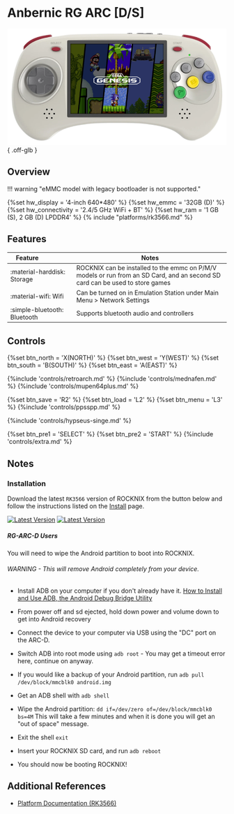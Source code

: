 # Anbernic RG ARC [D/S]

![](../../_inc/images/devices/anbernic-rgarc.png){ .off-glb }

## Overview

!!! warning "eMMC model with legacy bootloader is not supported."

{%set hw_display = '4-inch 640*480' %}
{%set hw_emmc = '32GB (D)' %}
{%set hw_connectivity = '2.4/5 GHz WiFi + BT' %}
{%set hw_ram = '1 GB (S), 2 GB (D) LPDDR4' %}
{% include "platforms/rk3566.md" %}

## Features

| Feature&nbsp;&nbsp;&nbsp;&nbsp;&nbsp;&nbsp;&nbsp;&nbsp;&nbsp;&nbsp;&nbsp;&nbsp;&nbsp;&nbsp;&nbsp;&nbsp; | Notes |
| -- | -- |
| :material-harddisk: Storage | ROCKNIX can be installed to the emmc on P/M/V models or run from an SD Card, and an second SD card can be used to store games |
| :material-wifi: Wifi | Can be turned on in Emulation Station under Main Menu > Network Settings |
| :simple-bluetooth: Bluetooth | Supports bluetooth audio and controllers |

## Controls

{%set btn_north = 'X(NORTH)' %}
{%set btn_west = 'Y(WEST)' %}
{%set btn_south = 'B(SOUTH)' %}
{%set btn_east = 'A(EAST)' %}

{%include 'controls/retroarch.md' %}
{%include 'controls/mednafen.md' %}
{%include 'controls/mupen64plus.md' %}

{%set btn_save = 'R2' %}
{%set btn_load = 'L2' %}
{%set btn_menu = 'L3' %}
{%include 'controls/ppsspp.md' %}

{%include 'controls/hypseus-singe.md' %}

{%set btn_pre1 = 'SELECT' %}
{%set btn_pre2 = 'START' %}
{%include 'controls/extra.md' %}

## Notes

### Installation

Download the latest `RK3566` version of ROCKNIX from the button below and follow the instructions listed on the [Install](../../../play/install/) page.

[![Latest Version](https://img.shields.io/github/release/ROCKNIX/distribution.svg?labelColor=111111&color=FF5555&label=Latest&style=flat#only-light)](https://github.com/ROCKNIX/distribution/releases/latest)
[![Latest Version](https://img.shields.io/github/release/ROCKNIX/distribution.svg?labelColor=dddddd&color=FF5555&label=Latest&style=flat#only-dark)](https://github.com/ROCKNIX/distribution/releases/latest)

##### RG-ARC-D Users

You will need to wipe the Android partition to boot into ROCKNIX.

###### WARNING - This will remove Android completely from your device.

- Install ADB on your computer if you don't already have it.
  [How to Install and Use ADB, the Android Debug Bridge Utility](https://www.howtogeek.com/125769/how-to-install-and-use-abd-the-android-debug-bridge-utility/)

- From power off and sd ejected, hold down power and volume down to get into Android recovery

- Connect the device to your computer via USB using the "DC" port on the ARC-D.

- Switch ADB into root mode using `adb root` - You may get a timeout error here, continue on anyway.

- If you would like a backup of your Android partition, run
  `adb pull /dev/block/mmcblk0 android.img`

- Get an ADB shell with `adb shell`

- Wipe the Android partition: `dd if=/dev/zero of=/dev/block/mmcblk0 bs=4M`
  This will take a few minutes and when it is done you will get an "out of space" message.

- Exit the shell `exit`

- Insert your ROCKNIX SD card, and run `adb reboot`

- You should now be booting ROCKNIX!

## Additional References

- [Platform Documentation (RK3566)](https://github.com/ROCKNIX/distribution/blob/main/documentation/PER_DEVICE_DOCUMENTATION/RK3566)
